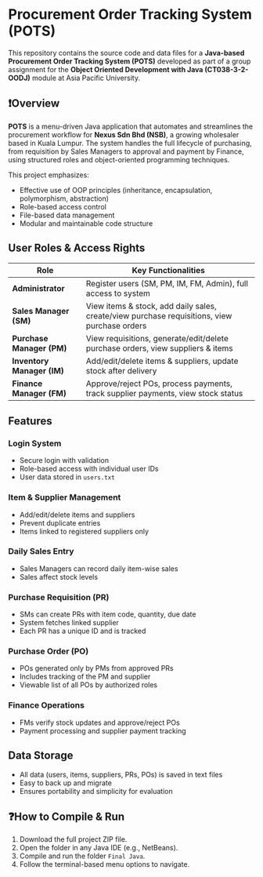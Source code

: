 # Procurement Order Tracking System (POTS)

This repository contains the source code and data files for a **Java-based Procurement Order Tracking System (POTS)** developed as part of a group assignment for the **Object Oriented Development with Java (CT038-3-2-OODJ)** module at Asia Pacific University.

## ❗Overview

**POTS** is a menu-driven Java application that automates and streamlines the procurement workflow for **Nexus Sdn Bhd (NSB)**, a growing wholesaler based in Kuala Lumpur. The system handles the full lifecycle of purchasing, from requisition by Sales Managers to approval and payment by Finance, using structured roles and object-oriented programming techniques.  

This project emphasizes:
- Effective use of OOP principles (inheritance, encapsulation, polymorphism, abstraction)
- Role-based access control
- File-based data management
- Modular and maintainable code structure

## User Roles & Access Rights

| Role | Key Functionalities |
|------|---------------------|
| **Administrator** | Register users (SM, PM, IM, FM, Admin), full access to system |
| **Sales Manager (SM)** | View items & stock, add daily sales, create/view purchase requisitions, view purchase orders |
| **Purchase Manager (PM)** | View requisitions, generate/edit/delete purchase orders, view suppliers & items |
| **Inventory Manager (IM)** | Add/edit/delete items & suppliers, update stock after delivery |
| **Finance Manager (FM)** | Approve/reject POs, process payments, track supplier payments, view stock status |

## Features

### Login System
- Secure login with validation
- Role-based access with individual user IDs
- User data stored in `users.txt`

### Item & Supplier Management
- Add/edit/delete items and suppliers
- Prevent duplicate entries
- Items linked to registered suppliers only

### Daily Sales Entry
- Sales Managers can record daily item-wise sales
- Sales affect stock levels

### Purchase Requisition (PR)
- SMs can create PRs with item code, quantity, due date
- System fetches linked supplier
- Each PR has a unique ID and is tracked

### Purchase Order (PO)
- POs generated only by PMs from approved PRs
- Includes tracking of the PM and supplier
- Viewable list of all POs by authorized roles

### Finance Operations
- FMs verify stock updates and approve/reject POs
- Payment processing and supplier payment tracking

## Data Storage

- All data (users, items, suppliers, PRs, POs) is saved in text files
- Easy to back up and migrate
- Ensures portability and simplicity for evaluation

## ❓How to Compile & Run

1. Download the full project ZIP file.
2. Open the folder in any Java IDE (e.g., NetBeans).
3. Compile and run the folder `Final Java`.
4. Follow the terminal-based menu options to navigate.

